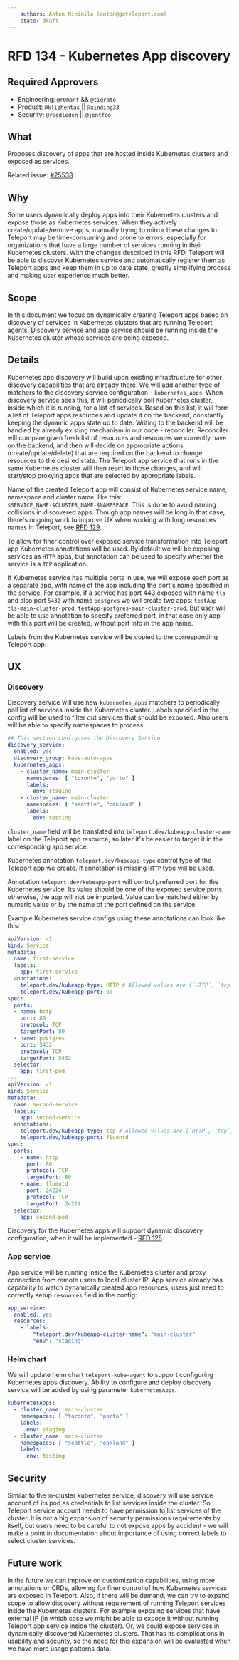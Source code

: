 ```yaml
---
    authors: Anton Miniailo (anton@goteleport.com)
    state: draft
---
```


# RFD 134 - Kubernetes App discovery

## Required Approvers

- Engineering: `@r0mant` && `@tigrato`
- Product: `@klizhentas` || `@xinding33`
- Security: `@reedloden` || `@jentfoo`


## What

Proposes discovery of apps that are hosted inside Kubernetes clusters and exposed as services.

Related issue: [#25538](https://github.com/gravitational/teleport/issues/25538)

## Why

Some users dynamically deploy apps into their Kubernetes clusters and expose those as Kubernetes services. When they actively
create/update/remove apps, manually trying to mirror these changes to Teleport may be time-consuming and prone to
errors, especially for organizations that have a large number of services running in their Kubernetes clusters.
With the changes described in this RFD, Teleport will be able to discover Kubernetes service and automatically register them as
Teleport apps and keep them in up to date state, greatly simplifying process and making user experience much better.

## Scope

In this document we focus on dynamically creating Teleport apps based on discovery of services in Kubernetes clusters that are running
Teleport agents. Discovery service and app service should be running inside the Kubernetes cluster whose services are being exposed.

## Details

Kubernetes app discovery will build upon existing infrastructure for other discovery capabilities that are already there. We will add another
type of matchers to the discovery service configuration - `kubernetes_apps`. When discovery service sees this, it will periodically
poll Kubernetes cluster, inside which it is running, for a list of services. Based on this list, it will form a list of Teleport apps resources
and update it on the backend, constantly keeping the dynamic apps state up to date. Writing to the backend will be handled
by already existing mechanism in our code - reconciler. Reconciler will compare given fresh list of resources and resources we currently have
on the backend, and then will decide on appropriate actions (create/update/delete) that are required on
the backend to change resources to the desired state.
The Teleport app service that runs in the same Kubernetes cluster will then react to those changes, and will start/stop proxying
apps that are selected by appropriate labels.

Name of the created Teleport app will consist of Kubernetes service name, namespace and cluster name, like this:
`$SERVICE_NAME-$CLUSTER_NAME-$NAMESPACE`. This is done to avoid naming collisions in discovered apps. Though app names
will be long in that case, there's ongoing work to improve UX when working with long resources names in Teleport, see [RFD 129](https://github.com/gravitational/teleport/pull/27258).

To allow for finer control over exposed service transformation into Teleport app Kubernetes annotations will be used.
By default we will be exposing services as `HTTP` apps, but annotation can be used to specify whether the service is a `TCP` application.

If Kubernetes service has multiple ports in use, we will expose each port as a separate app, with name of the app including the port's name
specified in the service. For example, if a service has port 443 exposed with name `tls` and also port `5432` with name `postgres`
we will create two apps: `testApp-tls-main-cluster-prod`, `testApp-postgres-main-cluster-prod`. But user will be able to use annotation to specify
preferred port, in that case only app with this port will be created, without port info in the app name.

Labels from the Kubernetes service will be copied to the corresponding Teleport app.

## UX

### Discovery

Discovery service will use new `kubernetes_apps` matchers to periodically poll list of services inside the Kubernetes cluster.
Labels specified in the config will be used to filter out services that should be exposed. Also users will be able to
specify namespaces to process.

```yaml
## This section configures the Discovery Service
discovery_service:
  enabled: yes
  discovery_group: kube-auto-apps
  kubernetes_apps:
    - cluster_name: main-cluster
      namespaces: [ "toronto", "porto" ]
      labels:
        env: staging
    - cluster_name: main-cluster
      namespaces: [ "seattle", "oakland" ]
      labels:
        env: testing
```

`cluster_name` field will be translated into `teleport.dev/kubeapp-cluster-name` label on the Teleport app resource, so
later it's be easier to target it in the corresponding app service.

Kubernetes annotation `teleport.dev/kubeapp-type` control type of the Teleport app we create. If annotation is missing
`HTTP` type will be used.

Annotation `teleport.dev/kubeapp-port` will control preferred port for the Kubernetes service. Its value should be one of the
exposed service ports; otherwise, the app will not be imported. Value can be matched either by numeric value or by the name of
the port defined on the service.

Example Kubernetes service configs using these annotations can look like this:
```yaml
apiVersion: v1
kind: Service
metadata:
  name: first-service
  labels:
    app: first-service
  annotations:
    teleport.dev/kubeapp-type: HTTP # Allowed values are [`HTTP`, `tcp`]
    teleport.dev/kubeapp-port: 80
spec:
  ports:
  - name: http
    port: 80
    protocol: TCP
    targetPort: 80
  - name: postgres
    port: 5432
    protocol: TCP
    targetPort: 5432
  selector:
    app: first-pod
---
apiVersion: v1
kind: Service
metadata:
  name: second-service
  labels:
    app: second-service
  annotations:
    teleport.dev/kubeapp-type: tcp # Allowed values are [`HTTP`, `tcp`]
    teleport.dev/kubeapp-port: fluentd
spec:
  ports:
    - name: http
      port: 80
      protocol: TCP
      targetPort: 80
    - name: fluentd
      port: 24224
      protocol: TCP
      targetPort: 24224
  selector:
    app: second-pod
```

Discovery for the Kubernetes apps will support dynamic discovery configuration, when it will be implemented - [RFD 125](https://github.com/gravitational/teleport/blob/master/rfd/0125-dynamic-auto-discovery-config.md).

### App service

App service will be running inside the Kubernetes cluster and proxy connection from remote users to local cluster IP. App service
already has capability to watch dynamically created app resources, users just need to correctly setup
`resources` field in the config:

```yaml
app_service:
  enabled: yes
  resources:
    - labels:
        "teleport.dev/kubeapp-cluster-name": "main-cluster"
        "env": "staging"
```

### Helm chart

We will update helm chart `teleport-kube-agent` to support configuring Kubernetes apps discovery. Ability to configure
and deploy discovery service will be added by using parameter `kubernetesApps`.

```yaml
kubernetesApps:
  - cluster_name: main-cluster
    namespaces: [ "toronto", "porto" ]
    labels:
      env: staging
  - cluster_name: main-cluster
    namespaces: [ "seattle", "oakland" ]
    labels:
      env: testing
```

## Security

Similar to the in-cluster kubernetes service, discovery will use service account of its pod as credentials to list services inside the cluster.
So Teleport service account needs to have permission to list services of the cluster. It is not a big expansion of security
permissions requirements by itself, but users need to be careful to not expose apps by accident - we will make a point in documentation
about importance of using correct labels to select cluster services.

## Future work

In the future we can improve on customization capabilities, using more annotations or CRDs, allowing for finer control of
how Kubernetes services are exposed in Teleport.
Also, if there will be demand, we can try to expand scope to allow discovery without requirement of running Teleport services
inside the Kubernetes clusters. For example exposing services that have external IP (in which case we
might be able to expose it without running Teleport app service inside the cluster). Or, we could expose services in dynamically discovered Kubernetes clusters.
That has its complications in usability and security, so the need for this expansion will be
evaluated when we have more usage patterns data.